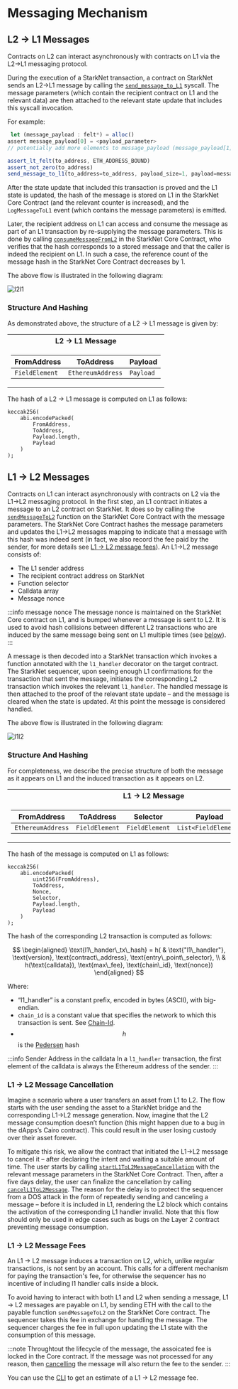 # Messaging Mechanism

## L2 → L1 Messages

Contracts on L2 can interact asynchronously with contracts on L1 via the L2→L1 messaging protocol.

During the execution of a StarkNet transaction, a contract on StarkNet sends an L2→L1 message by calling the [`send_message_to_L1`](https://github.com/starkware-libs/cairo-lang/blob/4e233516f52477ad158bc81a86ec2760471c1b65/src/starkware/starknet/common/messages.cairo#L4) syscall. The message parameters (which contain the recipient contract on L1 and the relevant data) are then attached to the relevant state update that includes this syscall invocation.

For example:

```js
 let (message_payload : felt*) = alloc()
assert message_payload[0] = <payload_parameter>
// potentially add more elements to message_payload (message_payload[1], message_payload[2],  etc.)

assert_lt_felt(to_address, ETH_ADDRESS_BOUND)
assert_not_zero(to_address)
send_message_to_l1(to_address=to_address, payload_size=1, payload=message_payload)
```

After the state update that included this transaction is proved and the L1 state is updated, the hash of the message is stored on L1 in the StarkNet Core Contract (and the relevant counter is increased), and the `LogMessageToL1` event (which contains the message parameters) is emitted.

Later, the recipient address on L1 can access and consume the message as part of an L1 transaction by re-supplying the message parameters. This is done by calling [`consumeMessageFromL2`](https://github.com/starkware-libs/cairo-lang/blob/4e233516f52477ad158bc81a86ec2760471c1b65/src/starkware/starknet/eth/StarknetMessaging.sol#L119) in the StarkNet Core Contract, who verifies that the hash corresponds to a stored message and that the caller is indeed the recipient on L1. In such a case, the reference count of the message hash in the StarkNet Core Contract decreases by 1.

The above flow is illustrated in the following diagram:

![l2l1](../../static/img/l2l1.png)

### Structure And Hashing

As demonstrated above, the structure of a L2 → L1 message is given by:

<table>
<tr><th> L2 → L1 Message </th></tr>
<tr><td>

|FromAddress|ToAddress|Payload|
|--|--|--|
|`FieldElement`|`EthereumAddress`|`Payload`|

</td></tr> </table>

The hash of a L2 → L1 message is computed on L1 as follows:

```
keccak256(
    abi.encodePacked(
        FromAddress,
        ToAddress,
        Payload.length,
        Payload
    )
);
```
## L1 → L2 Messages

Contracts on L1 can interact asynchronously with contracts on L2 via the L1→L2 messaging protocol. In the first step, an L1 contract initiates a message to an L2 contract on StarkNet. It does so by calling the [`sendMessageToL2`](https://github.com/starkware-libs/cairo-lang/blob/4e233516f52477ad158bc81a86ec2760471c1b65/src/starkware/starknet/eth/StarknetMessaging.sol#L100) function on the StarkNet Core Contract with the message parameters. The StarkNet Core Contract hashes the message parameters and updates the L1→L2 messages mapping to indicate that a message with this hash was indeed sent (in fact, we also record the fee paid by the sender, for more details see [L1 → L2 message fees](./messaging-mechanism.md#l1--l2-message-fees)). An L1→L2 message consists of:

- The L1 sender address
- The recipient contract address on StarkNet
- Function selector
- Calldata array
- Message nonce

:::info message nonce
The message nonce is maintained on the StarkNet Core contract on L1, and is bumped whenever a message is
sent to L2. It is used to avoid hash collisions between different L2 transactions who are induced by the same message being sent on L1 multiple times (see [below](./messaging-mechanism.md#structure-and-hashing-1)).
:::

A message is then decoded into a StarkNet transaction which invokes a function annotated with the `l1_handler` decorator on the target contract.
The StarkNet sequencer, upon seeing enough L1 confirmations for the transaction that sent the message, initiates the corresponding L2 transaction which invokes the relevant `l1_handler`. The handled message is then attached to the proof of the relevant state update – and the message is cleared when the state is updated. At this point the message is considered handled.

The above flow is illustrated in the following diagram:

![l1l2](../../static/img/l1l2.png)

### Structure And Hashing

For completeness, we describe the precise structure of both the message as it appears on L1 and the induced transaction as it appears on L2.

<table>
<tr><th> L1 → L2 Message </th><th> L1 Handler Transaction</th></tr>
<tr><td>

|FromAddress|ToAddress|Selector|Payload|Nonce|
|--|--|--|--|--|
|`EthereumAddress`|`FieldElement`|`FieldElement`|`List<FieldElement>`|`FieldElement`|

</td><td>

|Version|ContractAddress|Selector|Calldata|Nonce|
|--|--|--|--|--|
|`FieldElement`|`FieldElement`|`List<FieldElement>`|`FieldElement`|`FieldElement`|

</td></tr> </table>

The hash of the message is computed on L1 as follows:
```
keccak256(
    abi.encodePacked(
        uint256(FromAddress),
        ToAddress,
        Nonce,
        Selector,
        Payload.length,
        Payload
    )
);
```

The hash of the corresponding L2 transaction is computed as follows:

$$
\begin{aligned}
\text{l1\_hander\_tx\_hash} = h( & \text{"l1\_handler"}, \text{version}, \text{contract\_address}, \text{entry\_point\_selector}, \\ & h(\text{calldata}), \text{max\_fee}, \text{chain\_id}, \text{nonce})
\end{aligned}
$$

Where:
- “l1_handler” is a constant prefix, encoded in bytes (ASCII), with big-endian.
- `chain_id` is a constant value that specifies the network to which this transaction is sent. See [Chain-Id](../Blocks/transactions.md#chain-id).
- $$h$$ is the [Pedersen](../Hashing/hash-functions.md#pedersen-hash) hash

:::info Sender Address in the calldata
In a `l1_handler` transaction, the first element of the calldata is always the Ethereum address of the sender.
:::
### L1 → L2 Message Cancellation

Imagine a scenario where a user transfers an asset from L1 to L2. The flow starts with the user sending the asset to a StarkNet bridge and the corresponding L1→L2 message generation. Now, imagine that the L2 message consumption doesn’t function (this might happen due to a bug in the dApps’s Cairo contract). This could result in the user losing custody over their asset forever.

To mitigate this risk, we allow the contract that initiated the L1→L2 message to cancel it – after declaring the intent and waiting a suitable amount of time. The user starts by calling [`startL1ToL2MessageCancellation`](https://github.com/starkware-libs/cairo-lang/blob/4e233516f52477ad158bc81a86ec2760471c1b65/src/starkware/starknet/eth/StarknetMessaging.sol#L134) with the relevant message parameters in the StarkNet Core Contract. Then, after a five days delay, the user can finalize the cancellation by calling [`cancelL1ToL2Message`](https://github.com/starkware-libs/cairo-lang/blob/4e233516f52477ad158bc81a86ec2760471c1b65/src/starkware/starknet/eth/StarknetMessaging.sol#L147). The reason for the delay is to protect the sequencer from a DOS attack in the form of repeatedly sending and canceling a message – before it is included in L1, rendering the L2 block which contains the activation of the corresponding L1 handler invalid. Note that this flow should only be used in edge cases such as bugs on the Layer 2 contract preventing message consumption.

### L1 → L2 Message Fees

An L1 → L2 message induces a transaction on L2, which, unlike regular transactions, is not sent by an account. This calls for a different mechanism for paying the transaction's fee, for otherwise the sequencer has no incentive of including l1 handler calls inside a block.

To avoid having to interact with both L1 and L2 when sending a message, L1 → L2 messages are payable on L1, by sending ETH with the call to the payable function `sendMessageToL2` on the StarkNet Core contract. The sequencer takes this fee in exchange for handling the message. The sequencer charges the fee in full upon updating the L1 state with the consumption of this message.

:::note
Throughtout the lifecycle of the message, the assoicated fee is locked in the Core contract. If the message was not processed for any reason, then [cancelling](./messaging-mechanism#l1--l2-message-cancellation) the message will
also return the fee to the sender.
:::

You can use the [CLI](../CLI/commands#starknet-estimate_message_fee) to get an estimate of a L1 → L2 message fee.
